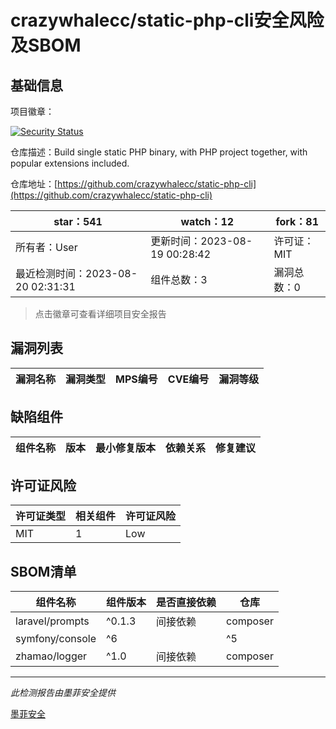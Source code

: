 # crazywhalecc/static-php-cli安全风险及SBOM

## 基础信息

项目徽章：

[![Security Status](https://www.murphysec.com/platform3/v31/badge/1692967430211264512.svg)](https://www.murphysec.com/console/report/1692967429749891072/1692967430211264512)

仓库描述：Build single static PHP binary, with PHP project together, with popular extensions included.

仓库地址：[https://github.com/crazywhalecc/static-php-cli](https://github.com/crazywhalecc/static-php-cli)

| star：541 | watch：12 | fork：81 |
| ----------- | -------------- | ------------ |
| 所有者：User | 更新时间：2023-08-19 00:28:42 | 许可证：MIT |
| 最近检测时间：2023-08-20 02:31:31 | 组件总数：3 | 漏洞总数：0 |

> 点击徽章可查看详细项目安全报告



## 漏洞列表

| 漏洞名称 | 漏洞类型 | MPS编号 | CVE编号 | 漏洞等级 |
| ------- | ------ | ------- | ------ | ----- |





## 缺陷组件

| 组件名称 | 版本 | 最小修复版本 | 依赖关系 | 修复建议 |
| -------- | ---- | ------------ | -------- | -------- |





## 许可证风险

| 许可证类型 | 相关组件 | 许可证风险 |
| ---------- | -------- | ---------- |
|MIT|1|Low|




## SBOM清单

| 组件名称 | 组件版本 | 是否直接依赖 | 仓库 |
| -------- | -------- | ------------ | ---- |
|laravel/prompts|^0.1.3|间接依赖|composer|
|symfony/console|^6 || ^5 || ^4|间接依赖|composer|
|zhamao/logger|^1.0|间接依赖|composer|


------

*此检测报告由墨菲安全提供*

[墨菲安全](www.murphysec.com)
